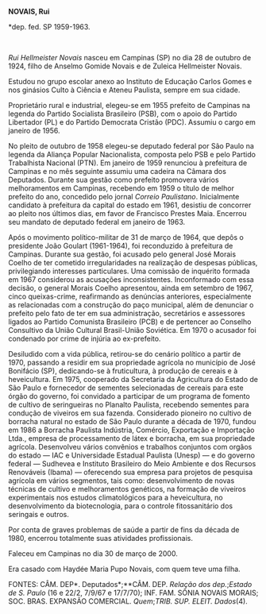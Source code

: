 **NOVAIS, Rui**

\*dep. fed. SP 1959-1963.

 

*Rui Hellmeister Novais* nasceu em Campinas (SP) no dia 28 de outubro de
1924, filho de Anselmo Gomide Novais e de Zuleica Hellmeister Novais.

Estudou no grupo escolar anexo ao Instituto de Educação Carlos Gomes e
nos ginásios Culto à Ciência e Ateneu Paulista, sempre em sua cidade.

Proprietário rural e industrial, elegeu-se em 1955 prefeito de Campinas
na legenda do Partido Socialista Brasileiro (PSB), com o apoio do
Partido Libertador (PL) e do Partido Democrata Cristão (PDC). Assumiu o
cargo em janeiro de 1956.

No pleito de outubro de 1958 elegeu-se deputado federal por São Paulo na
legenda da Aliança Popular Nacionalista, composta pelo PSB e pelo
Partido Trabalhista Nacional (PTN). Em janeiro de 1959 renunciou à
prefeitura de Campinas e no mês seguinte assumiu uma cadeira na Câmara
dos Deputados. Durante sua gestão como prefeito promovera vários
melhoramentos em Campinas, recebendo em 1959 o título de melhor prefeito
do ano, concedido pelo jornal *Correio Paulistano*. Inicialmente
candidato à prefeitura da capital do estado em 1961, desistiu de
concorrer ao pleito nos últimos dias, em favor de Francisco Prestes
Maia. Encerrou seu mandato de deputado federal em janeiro de 1963.

Após o movimento político-militar de 31 de março de 1964, que depôs o
presidente João Goulart (1961-1964), foi reconduzido à prefeitura de
Campinas. Durante sua gestão, foi acusado pelo general José Morais
Coelho de ter cometido irregularidades na realização de despesas
públicas, privilegiando interesses particulares. Uma comissão de
inquérito formada em 1967 considerou as acusações inconsistentes.
Inconformado com essa decisão, o general Morais Coelho apresentou, ainda
em setembro de 1967, cinco queixas-crime, reafirmando as denúncias
anteriores, especialmente as relacionadas com a construção do paço
municipal, além de denunciar o prefeito pelo fato de ter em sua
administração, secretários e assessores ligados ao Partido Comunista
Brasileiro (PCB) e de pertencer ao Conselho Consultivo da União Cultural
Brasil-União Soviética. Em 1970 o acusador foi condenado por crime de
injúria ao ex-prefeito.

Desiludido com a vida pública, retirou-se do cenário político a partir
de 1970, passando a residir em sua propriedade agrícola no município de
José Bonifácio (SP), dedicando-se à fruticultura, à produção de cereais
e à heveicultura. Em 1975, cooperado da Secretaria da Agricultura do
Estado de São Paulo e fornecedor de sementes selecionadas de cereais
para este órgão do governo, foi convidado a participar de um programa de
fomento de cultivo de seringueiras no Planalto Paulista, recebendo
sementes para condução de viveiros em sua fazenda. Considerado pioneiro
no cultivo de borracha natural no estado de São Paulo durante a década
de 1970, fundou em 1986 a Borracha Paulista Indústria, Comércio,
Exportação e Importação Ltda., empresa de processamento de látex e
borracha, em sua propriedade agrícola. Desenvolveu vários convênios e
trabalhos conjuntos com orgãos do estado — IAC e Universidade Estadual
Paulista (Unesp) — e do governo federal — Sudhevea e Instituto
Brasileiro do Meio Ambiente e dos Recursos Renováveis (Ibama) —
oferecendo sua empresa para projetos de pesquisa agrícola em vários
segmentos, tais como: desenvolvimento de novas técnicas de cultivo e
melhoramentos genéticos, na formação de viveiros experimentais nos
estudos climatológicos para a heveicultura, no desenvolvimento da
biotecnologia, para o controle fitossanitário dos seringais e outros.

Por conta de graves problemas de saúde a partir de fins da década de
1980, encerrou totalmente suas atividades profissionais.

Faleceu em Campinas no dia 30 de março de 2000.

Era casado com Haydée Maria Pupo Novais, com quem teve uma filha.

FONTES: CÂM. DEP*. Deputados*;**CÂM. DEP. *Relação dos dep.*;*Estado de
S. Paulo* (16 e 22/2, 7/9/67 e 17/7/70); INF. FAM. SÔNIA NOVAIS MORAIS;
SOC. BRAS. EXPANSÃO COMERCIAL. *Quem*;**TRIB. SUP. ELEIT*. Dados*(4).

 

 
